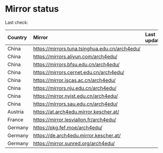 <script src="./time.js"></script>
# Mirror status
Last check: <script type="text/javascript">localize(1720203959.7145784);</script>

|Country|Mirror|Last update|
|:------|:-----|:----------|
|China|https://mirrors.tuna.tsinghua.edu.cn/arch4edu/|<script type="text/javascript">localize(1720161343);</script>|
|China|https://mirrors.aliyun.com/arch4edu/|<script type="text/javascript">localize(1720161343);</script>|
|China|https://mirrors.bfsu.edu.cn/arch4edu/|<script type="text/javascript">localize(1720161343);</script>|
|China|https://mirrors.cernet.edu.cn/arch4edu/|<script type="text/javascript">localize(1720161343);</script>|
|China|https://mirror.iscas.ac.cn/arch4edu/|<script type="text/javascript">localize(1720161343);</script>|
|China|https://mirrors.nju.edu.cn/arch4edu/|<script type="text/javascript">localize(1720075066);</script>|
|China|https://mirror.nyist.edu.cn/arch4edu/|<script type="text/javascript">localize(1720161343);</script>|
|China|https://mirrors.sau.edu.cn/arch4edu/|<script type="text/javascript">localize(1720161343);</script>|
|Austria|https://at.arch4edu.mirror.kescher.at/|<script type="text/javascript">localize(1720161343);</script>|
|France|https://mirror.lesviallon.fr/arch4edu/|<script type="text/javascript">localize(1720161343);</script>|
|Germany|https://pkg.fef.moe/arch4edu/|<script type="text/javascript">localize(1720161343);</script>|
|Germany|https://de.arch4edu.mirror.kescher.at/|<script type="text/javascript">localize(1720161343);</script>|
|Germany|https://mirror.sunred.org/arch4edu/|<script type="text/javascript">localize(1720161343);</script>|

<script src="./tablefilter/tablefilter.js"></script>
<script src="./table.js"></script>